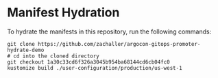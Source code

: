 # Manifest Hydration

To hydrate the manifests in this repository, run the following commands:

```shell
git clone https://github.com/zachaller/argocon-gitops-promoter-hydrate-demo
# cd into the cloned directory
git checkout 1a30c33cd6f326a3045b954ba68144cd6cb04fc0
kustomize build ./user-configuration/production/us-west-1
```
